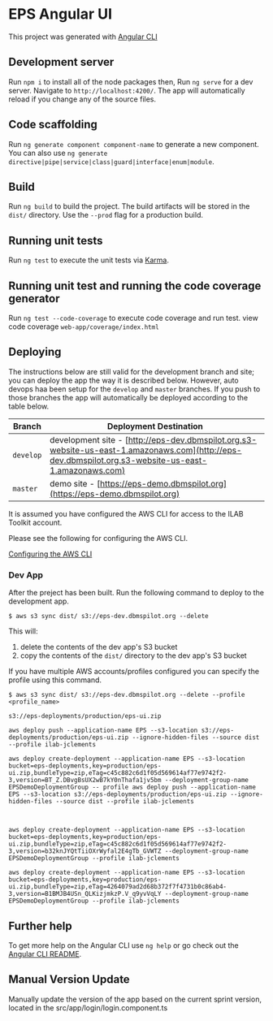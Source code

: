 # EPS Angular UI

This project was generated with [Angular CLI](https://github.com/angular/angular-cli)

## Development server

 Run `npm i` to install all of the node packages then, Run `ng serve` for a dev server. Navigate to `http://localhost:4200/`. The app will automatically reload if you change any of the source files.

## Code scaffolding

Run `ng generate component component-name` to generate a new component. You can also use `ng generate directive|pipe|service|class|guard|interface|enum|module`.

## Build

Run `ng build` to build the project. The build artifacts will be stored in the `dist/` directory. Use the `--prod` flag for a production build.

## Running unit tests

Run `ng test` to execute the unit tests via [Karma](https://karma-runner.github.io).

## Running unit test and running the code coverage generator

Run `ng test --code-coverage` to execute code coverage and run test.
view code coverage `web-app/coverage/index.html`

## Deploying

The instructions below are still valid for the development branch and site; you
can deploy the app the way it is described below. However, auto devops haa
been setup for the `develop` and `master` branches. If you push to those
branches the app will automatically be deployed according to the table below.

| Branch    | Deployment Destination |
|-----------|------------------------|
| `develop` | development site - [http://eps-dev.dbmspilot.org.s3-website-us-east-1.amazonaws.com](http://eps-dev.dbmspilot.org.s3-website-us-east-1.amazonaws.com) |
| `master`  | demo site - [https://eps-demo.dbmspilot.org](https://eps-demo.dbmspilot.org) |

It is assumed you have configured the AWS CLI for access to the ILAB Toolkit
account.

Please see the following for configuring the AWS CLI.

[Configuring the AWS CLI](https://docs.aws.amazon.com/cli/latest/userguide/cli-chap-configure.html)

### Dev App

After the preject has been built. Run the following command to deploy to the
development app.

`$ aws s3 sync dist/ s3://eps-dev.dbmspilot.org --delete`

This will:

1. delete the contents of the dev app's S3 bucket
1. copy the contents of the `dist/` directory to the dev app's S3 bucket

If you have multiple AWS accounts/profiles configured you can specify the
profile using this command.

`$ aws s3 sync dist/ s3://eps-dev.dbmspilot.org --delete --profile <profile_name>`

```text
s3://eps-deployments/production/eps-ui.zip

aws deploy push --application-name EPS --s3-location s3://eps-deployments/production/eps-ui.zip --ignore-hidden-files --source dist --profile ilab-jclements

aws deploy create-deployment --application-name EPS --s3-location bucket=eps-deployments,key=production/eps-ui.zip,bundleType=zip,eTag=c45c882c6d1f05d569614af77e9742f2-3,version=BT_Z.DBvgBsUX2wB7kY0nThafa1jv5bm --deployment-group-name EPSDemoDeploymentGroup -- profile aws deploy push --application-name EPS --s3-location s3://eps-deployments/production/eps-ui.zip --ignore-hidden-files --source dist --profile ilab-jclements



aws deploy create-deployment --application-name EPS --s3-location bucket=eps-deployments,key=production/eps-ui.zip,bundleType=zip,eTag=c45c882c6d1f05d569614af77e9742f2-3,version=b32knJYQtTiiOXrWyfal2E4gTb_GVWTZ --deployment-group-name EPSDemoDeploymentGroup --profile ilab-jclements

aws deploy create-deployment --application-name EPS --s3-location bucket=eps-deployments,key=production/eps-ui.zip,bundleType=zip,eTag=4264079ad2d68b372f7f4731b0c86ab4-3,version=B1BMJB4USn_QLKizjmkzP.V_q9yvVqLY --deployment-group-name EPSDemoDeploymentGroup --profile ilab-jclements
```

## Further help

To get more help on the Angular CLI use `ng help` or go check out the [Angular CLI README](https://github.com/angular/angular-cli/blob/master/README.md).

## Manual Version Update

Manually update the version of the app based on the current sprint version, located in the  src/app/login/login.component.ts
